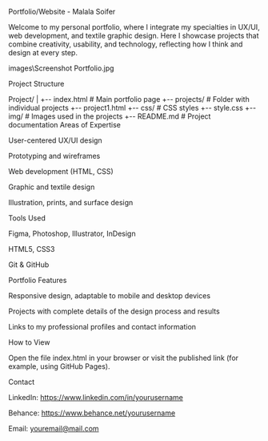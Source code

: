 Portfolio/Website - Malala Soifer

Welcome to my personal portfolio, where I integrate my specialties in UX/UI, web development, and textile graphic design.
Here I showcase projects that combine creativity, usability, and technology, reflecting how I think and design at every step.

images\Screenshot Portfolio.jpg

Project Structure

Project/
|
+-- index.html         # Main portfolio page
+-- projects/          # Folder with individual projects
    +-- project1.html
+-- css/               # CSS styles
    +-- style.css
+-- img/               # Images used in the projects
+-- README.md          # Project documentation
Areas of Expertise

User-centered UX/UI design

Prototyping and wireframes

Web development (HTML, CSS)

Graphic and textile design

Illustration, prints, and surface design

Tools Used

Figma, Photoshop, Illustrator, InDesign

HTML5, CSS3

Git & GitHub

Portfolio Features

Responsive design, adaptable to mobile and desktop devices

Projects with complete details of the design process and results

Links to my professional profiles and contact information

How to View

Open the file index.html in your browser or visit the published link (for example, using GitHub Pages).

Contact

LinkedIn: https://www.linkedin.com/in/yourusername

Behance: https://www.behance.net/yourusername

Email: youremail@mail.com
